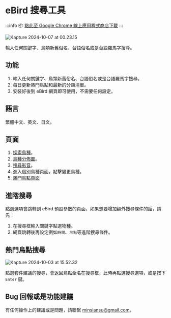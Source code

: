 # eBird 搜尋工具

:::info
📦 [點此至 Google Chrome 線上應用程式商店下載](https://chromewebstore.google.com/detail/ebird-smart-search/kpmgekjpemcgifjphdjhlnadhggapilm)
:::

![Kapture 2024-10-07 at 00.23.15](https://hackmd.io/_uploads/S1NakgR1Jx.gif)

輸入任何關鍵字、鳥類新舊俗名、台語俗名或是台語羅馬字搜尋。

## 功能

1. 輸入任何關鍵字、鳥類新舊俗名、台語俗名或是台語羅馬字搜尋。
2. 每日更新熱門鳥點和最新的分類清單。
3. 安裝好後到 eBird 網頁即可使用，不需要任何設定。

## 語言

繁體中文、英文、日文。

## 頁面

1. [探索鳥種](https://ebird.org/explore)。
2. [鳥種分佈圖](https://ebird.org/map)。
3. [搜尋影音](https://media.ebird.org/zh/catalog)。
4. 進入個別鳥種頁面，點擊變更鳥種。
5. [熱門鳥點頁面](https://ebird.org/hotspots)

## 進階搜尋

點選選項會跳轉到 eBird 預設參數的頁面，如果想要增加額外搜尋條件的話，請先：
1. 在搜尋框輸入關鍵字點選物種。
2. 網頁跳轉後再設定例如`時間`、`地點`等進階搜尋條件。

## 熱門鳥點搜尋

![Kapture 2024-10-03 at 15.52.32](https://hackmd.io/_uploads/SJYjppoAC.gif)

點選套件建議的搜尋，會返回鳥點全名在搜尋框，此時再點選搜尋選項，或是按下 `Enter` 鍵。

## Bug 回報或是功能建議

有任何操作上的建議或是問題，請聯繫 minsiansu@gmail.com。
